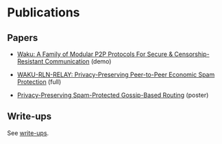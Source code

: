 # Publications

## Papers

- [Waku: A Family of Modular P2P Protocols For Secure & Censorship-Resistant Communication](https://arxiv.org/abs/2207.00038) (demo)

- [WAKU-RLN-RELAY: Privacy-Preserving Peer-to-Peer Economic Spam Protection](https://arxiv.org/pdf/2207.00117.pdf) (full)

- [Privacy-Preserving Spam-Protected Gossip-Based Routing](https://arxiv.org/abs/2207.00116) (poster)


## Write-ups

See [write-ups](/rlog).
